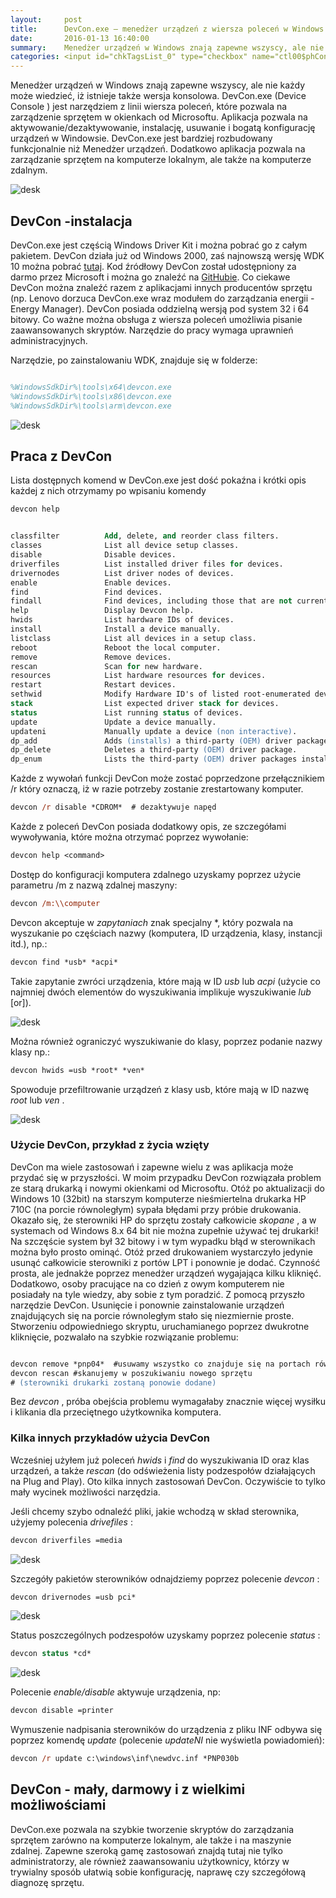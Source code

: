 ```yaml
---
layout:     post
title:      DevCon.exe — menedżer urządzeń z wiersza poleceń w Windows 
date:       2016-01-13 16:40:00
summary:    Menedżer urządzeń w Windows znają zapewne wszyscy, ale nie każdy może wiedzieć, iż istnieje także wersja konsolowa. DevCon.exe (Device Console ) jest narzędziem z linii wiersza poleceń, które pozwala na zarządzenie sprzętem w okienkach od Microsoftu. Aplikacja pozwala na aktywowanie/dezaktywowanie, ...
categories: <input id="chkTagsList_0" type="checkbox" name="ctl00$phContentRight$chkTagsList$chkTagsList_0" checked="checked" value="1"><label for="chkTagsList_0">windows</label> <input id="chkTagsList_2" type="checkbox" name="ctl00$phContentRight$chkTagsList$chkTagsList_2" checked="checked" value="4"><label for="chkTagsList_2">sprzęt</label> <input id="chkTagsList_6" type="checkbox" name="ctl00$phContentRight$chkTagsList$chkTagsList_6" checked="checked" value="64"><label for="chkTagsList_6">porady</label>
---
```




Menedżer urządzeń w Windows znają zapewne wszyscy, ale nie każdy może wiedzieć, iż istnieje także wersja konsolowa. DevCon.exe (Device Console ) jest narzędziem z linii wiersza poleceń, które pozwala na zarządzenie sprzętem w okienkach od Microsoftu. Aplikacja pozwala na aktywowanie/dezaktywowanie, instalację, usuwanie i bogatą konfigurację urządzeń w Windowsie. DevCon.exe jest bardziej rozbudowany funkcjonalnie niż Menedżer urządzeń. Dodatkowo aplikacja pozwala na zarządzanie sprzętem na komputerze lokalnym, ale także na komputerze zdalnym.



![desk](https://raw.githubusercontent.com/djfoxer/djfoxer.github.io/master/_img/2016-1-13-_57_/g_-_608x405_-_-_69427x20160112225023_0.jpg)






## DevCon -instalacja

 
 
DevCon.exe jest częścią Windows Driver Kit i można pobrać go z całym pakietem. DevCon działa już od Windows 2000, zaś najnowszą wersję WDK 10 można pobrać [tutaj](https://msdn.microsoft.com/en-us/windows/hardware/dn913721.aspx#wdk10). Kod źródłowy DevCon został udostępniony za darmo przez Microsoft i można go znaleźć na [GitHubie](https://github.com/Microsoft/Windows-driver-samples/tree/master/setup/devcon). Co ciekawe DevCon można znaleźć razem z aplikacjami innych producentów sprzętu (np. Lenovo dorzuca DevCon.exe wraz modułem do zarządzania energii - Energy Manager). DevCon posiada oddzielną wersją pod system 32 i 64 bitowy. Co ważne można obsługa z wiersza poleceń umożliwia pisanie zaawansowanych skryptów. Narzędzie do pracy wymaga uprawnień administracyjnych. 

Narzędzie, po zainstalowaniu WDK, znajduje się w folderze:


```ps

%WindowsSdkDir%\tools\x64\devcon.exe
%WindowsSdkDir%\tools\x86\devcon.exe
%WindowsSdkDir%\tools\arm\devcon.exe

```




![desk](https://raw.githubusercontent.com/djfoxer/djfoxer.github.io/master/_img/2016-1-13-_57_/g_-_608x405_-_-_69427x20160110162710_0.png)





## Praca z DevCon



Lista dostępnych komend w  DevCon.exe jest dość pokaźna i krótki opis każdej z nich otrzymamy po wpisaniu komendy

 
```ps
devcon help
```



```ps

classfilter          Add, delete, and reorder class filters.
classes              List all device setup classes.
disable              Disable devices.
driverfiles          List installed driver files for devices.
drivernodes          List driver nodes of devices.
enable               Enable devices.
find                 Find devices.
findall              Find devices, including those that are not currently attached.
help                 Display Devcon help.
hwids                List hardware IDs of devices.
install              Install a device manually.
listclass            List all devices in a setup class.
reboot               Reboot the local computer.
remove               Remove devices.
rescan               Scan for new hardware.
resources            List hardware resources for devices.
restart              Restart devices.
sethwid              Modify Hardware ID's of listed root-enumerated devices.
stack                List expected driver stack for devices.
status               List running status of devices.
update               Update a device manually.
updateni             Manually update a device (non interactive).
dp_add               Adds (installs) a third-party (OEM) driver package.
dp_delete            Deletes a third-party (OEM) driver package.
dp_enum              Lists the third-party (OEM) driver packages installed on machine.


```


Każde z wywołań funkcji DevCon może zostać poprzedzone przełącznikiem /r który oznaczą, iż w razie potrzeby zostanie zrestartowany komputer.


```ps
devcon /r disable *CDROM*  # dezaktywuje napęd 
```


Każde z poleceń DevCon  posiada dodatkowy opis, ze szczegółami wywoływania, które można otrzymać poprzez wywołanie:


```ps
devcon help <command>
```


Dostęp do konfiguracji  komputera zdalnego uzyskamy poprzez użycie parametru /m z nazwą zdalnej maszyny:


```ps
devcon /m:\\computer
```


Devcon akceptuje w  *zapytaniach*  znak specjalny *, który pozwala na wyszukanie po częściach nazwy (komputera, ID urządzenia, klasy, instancji itd.), np.:


```ps
devcon find *usb* *acpi*
```


Takie zapytanie zwróci urządzenia, które mają w ID  *usb*  lub  *acpi*  (użycie co najmniej dwóch elementów do wyszukiwania implikuje wyszukiwanie  *lub*  [or]).



![desk](https://raw.githubusercontent.com/djfoxer/djfoxer.github.io/master/_img/2016-1-13-_57_/g_-_608x405_-_-_69427x20160112221550_0.png)



Można również ograniczyć wyszukiwanie do klasy, poprzez podanie nazwy klasy np.:


```ps
devcon hwids =usb *root* *ven*
```


Spowoduje przefiltrowanie urządzeń z klasy usb, które mają w ID nazwę  *root*  lub  *ven* .



![desk](https://raw.githubusercontent.com/djfoxer/djfoxer.github.io/master/_img/2016-1-13-_57_/g_-_608x405_-_-_69427x20160112221549_0.png)





### Użycie DevCon, przykład z życia wzięty



DevCon ma wiele zastosowań i zapewne wielu z was aplikacja może przydać się w przyszłości. W moim przypadku DevCon rozwiązała problem ze starą drukarką i nowymi okienkami od Microsoftu. Otóż po aktualizacji do Windows 10 (32bit) na starszym komputerze nieśmiertelna drukarka HP 710C (na porcie równoległym) sypała błędami przy próbie drukowania. Okazało się, że sterowniki HP do sprzętu zostały całkowicie  *skopane* , a  w systemach od Windows 8.x 64 bit nie można zupełnie używać tej drukarki! Na szczęście system był 32 bitowy i w tym wypadku błąd w sterownikach można było prosto ominąć. Otóż przed drukowaniem wystarczyło jedynie usunąć całkowicie sterowniki z portów LPT i ponownie je dodać. Czynność prosta, ale jednakże poprzez menedżer urządzeń wygajająca kilku kliknięć. Dodatkowo, osoby pracujące na co dzień z owym komputerem nie posiadały na tyle wiedzy, aby sobie z tym poradzić. Z pomocą przyszło narzędzie DevCon. Usunięcie i ponownie zainstalowanie urządzeń znajdujących się na porcie równoległym stało się niezmiernie proste. Stworzeniu odpowiedniego skryptu, uruchamianego poprzez dwukrotne kliknięcie, pozwalało na szybkie rozwiązanie problemu:


```ps

devcon remove *pnp04*  #usuwamy wszystko co znajduje się na portach równoległych
devcon rescan #skanujemy w poszukiwaniu nowego sprzętu
# (sterowniki drukarki zostaną ponowie dodane)

```


Bez  *devcon* , próba obejścia problemu wymagałaby znacznie więcej wysiłku i klikania dla przeciętnego użytkownika komputera.   



### Kilka innych  przykładów użycia DevCon



Wcześniej użyłem już poleceń  *hwids*  i  *find*  do wyszukiwania ID oraz klas urządzeń, a także  *rescan*  (do odświeżenia listy podzespołów działających na Plug and Play).
Oto kilka innych zastosowań DevCon. Oczywiście to tylko mały wycinek możliwości narzędzia.

Jeśli chcemy szybo odnaleźć pliki, jakie wchodzą w skład sterownika, użyjemy polecenia  *drivefiles* :


```ps
devcon driverfiles =media
```




![desk](https://raw.githubusercontent.com/djfoxer/djfoxer.github.io/master/_img/2016-1-13-_57_/g_-_608x405_-_-_69427x20160112223201_0.png)



Szczegóły pakietów sterowników odnajdziemy poprzez polecenie  *devcon* :


```ps
devcon drivernodes =usb pci*
```




![desk](https://raw.githubusercontent.com/djfoxer/djfoxer.github.io/master/_img/2016-1-13-_57_/g_-_608x405_-_-_69427x20160112223201_1.png)



Status poszczególnych podzespołów uzyskamy poprzez polecenie  *status* :


```ps
devcon status *cd*
```




![desk](https://raw.githubusercontent.com/djfoxer/djfoxer.github.io/master/_img/2016-1-13-_57_/g_-_608x405_-_-_69427x20160112223202_0.png)



Polecenie  *enable/disable*  aktywuje urządzenia, np:


```ps
devcon disable =printer
```


Wymuszenie nadpisania sterowników do urządzenia z pliku INF odbywa się poprzez komendę  *update*  (polecenie  *updateNI*  nie wyświetla powiadomień):


```ps
devcon /r update c:\windows\inf\newdvc.inf *PNP030b
```





## DevCon - mały, darmowy i z wielkimi możliwościami


DevCon.exe pozwala na szybkie tworzenie skryptów do zarządzania sprzętem zarówno na komputerze lokalnym, ale także i na maszynie zdalnej. Zapewne szeroką gamę zastosowań znajdą tutaj nie tylko administratorzy, ale również zaawansowaniu użytkownicy, którzy w trywialny sposób ułatwią sobie konfigurację, naprawę czy szczegółową diagnozę sprzętu.



